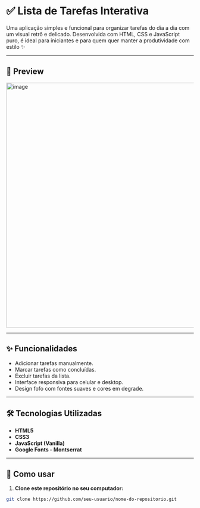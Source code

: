 # ✅ Lista de Tarefas Interativa

Uma aplicação simples e funcional para organizar tarefas do dia a dia com um visual retrô e delicado. Desenvolvida com HTML, CSS e JavaScript puro, é ideal para iniciantes e para quem quer manter a produtividade com estilo ✨

---

## 📸 Preview

<img width="1037" height="658" alt="image" src="https://github.com/user-attachments/assets/716de0c5-baee-4441-8afe-8914e6df6216" />

---

## ✨ Funcionalidades

- Adicionar tarefas manualmente.
- Marcar tarefas como concluídas.
- Excluir tarefas da lista.
- Interface responsiva para celular e desktop.
- Design fofo com fontes suaves e cores em degrade.

---

## 🛠️ Tecnologias Utilizadas

- **HTML5**
- **CSS3**
- **JavaScript (Vanilla)**
- **Google Fonts - Montserrat**

---

## 🚀 Como usar

1. **Clone este repositório no seu computador:**

```bash
git clone https://github.com/seu-usuario/nome-do-repositorio.git
